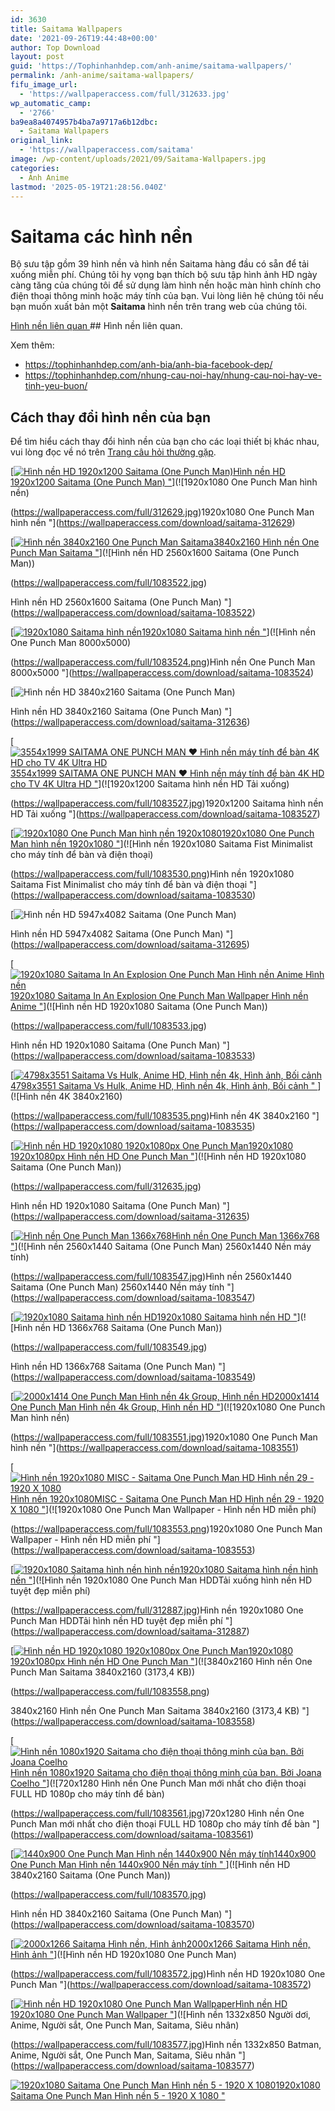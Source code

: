 ```yaml
---
id: 3630
title: Saitama Wallpapers
date: '2021-09-26T19:44:48+00:00'
author: Top Download
layout: post
guid: 'https://Tophinhanhdep.com/anh-anime/saitama-wallpapers/'
permalink: /anh-anime/saitama-wallpapers/
fifu_image_url:
  - 'https://wallpaperaccess.com/full/312633.jpg'
wp_automatic_camp:
  - '2766'
ba9ea8a4074957b4ba7a9717a6b12dbc:
  - Saitama Wallpapers
original_link:
  - 'https://wallpaperaccess.com/saitama'
image: /wp-content/uploads/2021/09/Saitama-Wallpapers.jpg
categories:
  - Ảnh Anime
lastmod: '2025-05-19T21:28:56.040Z'
---
```

# Saitama các hình nền

Bộ sưu tập gồm 39 hình nền và hình nền Saitama hàng đầu có sẵn để tải xuống miễn phí. Chúng tôi hy vọng bạn thích bộ sưu tập hình ảnh HD ngày càng tăng của chúng tôi để sử dụng làm hình nền hoặc màn hình chính cho điện thoại thông minh hoặc máy tính của bạn. Vui lòng liên hệ chúng tôi nếu bạn muốn xuất bản một **Saitama** hình nền trên trang web của chúng tôi.

[Hình nền liên quan ](#related) ## Hình nền liên quan.

   
 Xem thêm:

   
- <https://tophinhanhdep.com/anh-bia/anh-bia-facebook-dep/>
- <https://tophinhanhdep.com/nhung-cau-noi-hay/nhung-cau-noi-hay-ve-tinh-yeu-buon/>

## Cách thay đổi hình nền của bạn

Để tìm hiểu cách thay đổi hình nền của bạn cho các loại thiết bị khác nhau, vui lòng đọc về nó trên [Trang câu hỏi thường gặp](https://tophinhanhdep.com/faq/).

  
[[![Hình nền HD 1920x1200 Saitama (One Punch Man)](https://wallpaperaccess.com/full/312633.jpg)Hình nền HD 1920x1200 Saitama (One Punch Man) "](https://wallpaperaccess.com/download/saitama-312633)](![1920x1080 One Punch Man hình nền)

(https://wallpaperaccess.com/full/312629.jpg)1920x1080 One Punch Man hình nền "](https://wallpaperaccess.com/download/saitama-312629)

[[![Hình nền 3840x2160 One Punch Man Saitama](https://wallpaperaccess.com/full/1083520.jpg)3840x2160 Hình nền One Punch Man Saitama "](https://wallpaperaccess.com/download/saitama-1083520)](![Hình nền HD 2560x1600 Saitama (One Punch Man))

(https://wallpaperaccess.com/full/1083522.jpg)

Hình nền HD 2560x1600 Saitama (One Punch Man) "](https://wallpaperaccess.com/download/saitama-1083522)

[[![1920x1080 Saitama hình nền](https://wallpaperaccess.com/full/1083523.jpg)1920x1080 Saitama hình nền "](https://wallpaperaccess.com/download/saitama-1083523)](![Hình nền One Punch Man 8000x5000)

(https://wallpaperaccess.com/full/1083524.png)Hình nền One Punch Man 8000x5000 "](https://wallpaperaccess.com/download/saitama-1083524)

[![Hình nền HD 3840x2160 Saitama (One Punch Man)](https://wallpaperaccess.com/full/312636.png)

Hình nền HD 3840x2160 Saitama (One Punch Man) "](https://wallpaperaccess.com/download/saitama-312636)

[[![3554x1999 SAITAMA ONE PUNCH MAN ❤ Hình nền máy tính để bàn 4K HD cho TV 4K Ultra HD](https://wallpaperaccess.com/full/1083526.jpg)3554x1999 SAITAMA ONE PUNCH MAN ❤ Hình nền máy tính để bàn 4K HD cho TV 4K Ultra HD "](https://wallpaperaccess.com/download/saitama-1083526)](![1920x1200 Saitama hình nền HD Tải xuống)

(https://wallpaperaccess.com/full/1083527.jpg)1920x1200 Saitama hình nền HD Tải xuống "](https://wallpaperaccess.com/download/saitama-1083527)

[[![1920x1080 One Punch Man hình nền 1920x1080](https://wallpaperaccess.com/full/1083528.jpg)1920x1080 One Punch Man hình nền 1920x1080 "](https://wallpaperaccess.com/download/saitama-1083528)](![Hình nền 1920x1080 Saitama Fist Minimalist cho máy tính để bàn và điện thoại)

(https://wallpaperaccess.com/full/1083530.png)Hình nền 1920x1080 Saitama Fist Minimalist cho máy tính để bàn và điện thoại "](https://wallpaperaccess.com/download/saitama-1083530)

[![Hình nền HD 5947x4082 Saitama (One Punch Man)](https://wallpaperaccess.com/full/312695.jpg)

Hình nền HD 5947x4082 Saitama (One Punch Man) "](https://wallpaperaccess.com/download/saitama-312695)

[[![1920x1080 Saitama In An Explosion One Punch Man Hình nền Anime Hình nền](https://wallpaperaccess.com/full/312648.jpg)1920x1080 Saitama In An Explosion One Punch Man Wallpaper Hình nền Anime "](https://wallpaperaccess.com/download/saitama-312648)](![Hình nền HD 1920x1080 Saitama (One Punch Man))

(https://wallpaperaccess.com/full/1083533.jpg)

Hình nền HD 1920x1080 Saitama (One Punch Man) "](https://wallpaperaccess.com/download/saitama-1083533)

[[![4798x3551 Saitama Vs Hulk, Anime HD, Hình nền 4k, Hình ảnh, Bối cảnh](https://wallpaperaccess.com/full/1083534.jpg)4798x3551 Saitama Vs Hulk, Anime HD, Hình nền 4k, Hình ảnh, Bối cảnh " ](https://wallpaperaccess.com/download/saitama-1083534)](![Hình nền 4K 3840x2160)

(https://wallpaperaccess.com/full/1083535.png)Hình nền 4K 3840x2160 "](https://wallpaperaccess.com/download/saitama-1083535)

[[![Hình nền HD 1920x1080 1920x1080px One Punch Man](https://wallpaperaccess.com/full/1083536.png)1920x1080 1920x1080px Hình nền HD One Punch Man "](https://wallpaperaccess.com/download/saitama-1083536)](![Hình nền HD 1920x1080 Saitama (One Punch Man))

(https://wallpaperaccess.com/full/312635.jpg)

Hình nền HD 1920x1080 Saitama (One Punch Man) "](https://wallpaperaccess.com/download/saitama-312635)

[[![Hình nền One Punch Man 1366x768](https://wallpaperaccess.com/full/1083543.jpg)Hình nền One Punch Man 1366x768 "](https://wallpaperaccess.com/download/saitama-1083543)](![Hình nền 2560x1440 Saitama (One Punch Man) 2560x1440 Nền máy tính)

(https://wallpaperaccess.com/full/1083547.jpg)Hình nền 2560x1440 Saitama (One Punch Man) 2560x1440 Nền máy tính "](https://wallpaperaccess.com/download/saitama-1083547)

[[![1920x1080 Saitama hình nền HD](https://wallpaperaccess.com/full/1083548.png)1920x1080 Saitama hình nền HD "](https://wallpaperaccess.com/download/saitama-1083548)](![Hình nền HD 1366x768 Saitama (One Punch Man))

(https://wallpaperaccess.com/full/1083549.jpg)

Hình nền HD 1366x768 Saitama (One Punch Man) "](https://wallpaperaccess.com/download/saitama-1083549)

[[![2000x1414 One Punch Man Hình nền 4k Group, Hình nền HD](https://wallpaperaccess.com/full/1083550.jpg)2000x1414 One Punch Man Hình nền 4k Group, Hình nền HD "](https://wallpaperaccess.com/download/saitama-1083550)](![1920x1080 One Punch Man hình nền)

(https://wallpaperaccess.com/full/1083551.jpg)1920x1080 One Punch Man hình nền "](https://wallpaperaccess.com/download/saitama-1083551)

[[![Hình nền 1920x1080 MISC - Saitama One Punch Man HD Hình nền 29 - 1920 X 1080](https://wallpaperaccess.com/full/1083552.png)Hình nền 1920x1080MISC - Saitama One Punch Man HD Hình nền 29 - 1920 X 1080 "](https://wallpaperaccess.com/download/saitama-1083552)](![1920x1080 One Punch Man Wallpaper - Hình nền HD miễn phí)

(https://wallpaperaccess.com/full/1083553.png)1920x1080 One Punch Man Wallpaper - Hình nền HD miễn phí "](https://wallpaperaccess.com/download/saitama-1083553)

[[![1920x1080 Saitama hình nền hình nền](https://wallpaperaccess.com/full/1083555.jpg)1920x1080 Saitama hình nền hình nền "](https://wallpaperaccess.com/download/saitama-1083555)](![Hình nền 1920x1080 One Punch Man HDDTải xuống hình nền HD tuyệt đẹp miễn phí)

(https://wallpaperaccess.com/full/312887.jpg)Hình nền 1920x1080 One Punch Man HDDTải hình nền HD tuyệt đẹp miễn phí "](https://wallpaperaccess.com/download/saitama-312887)

[[![Hình nền HD 1920x1080 1920x1080px One Punch Man](https://wallpaperaccess.com/full/1083557.jpg)1920x1080 1920x1080px Hình nền HD One Punch Man "](https://wallpaperaccess.com/download/saitama-1083557)](![3840x2160 Hình nền One Punch Man Saitama 3840x2160 (3173,4 KB))

(https://wallpaperaccess.com/full/1083558.png)

3840x2160 Hình nền One Punch Man Saitama 3840x2160 (3173,4 KB) "](https://wallpaperaccess.com/download/saitama-1083558)

[[![Hình nền 1080x1920 Saitama cho điện thoại thông minh của bạn.  Bởi Joana Coelho](https://wallpaperaccess.com/full/1083560.jpg)Hình nền 1080x1920 Saitama cho điện thoại thông minh của bạn. Bởi Joana Coelho "](https://wallpaperaccess.com/download/saitama-1083560)](![720x1280 Hình nền One Punch Man mới nhất cho điện thoại FULL HD 1080p cho máy tính để bàn)

(https://wallpaperaccess.com/full/1083561.jpg)720x1280 Hình nền One Punch Man mới nhất cho điện thoại FULL HD 1080p cho máy tính để bàn "](https://wallpaperaccess.com/download/saitama-1083561)

[[![1440x900 One Punch Man Hình nền 1440x900 Nền máy tính](https://wallpaperaccess.com/full/1083563.jpg)1440x900 One Punch Man Hình nền 1440x900 Nền máy tính " ](https://wallpaperaccess.com/download/saitama-1083563)](![Hình nền HD 3840x2160 Saitama (One Punch Man))

(https://wallpaperaccess.com/full/1083570.jpg)

Hình nền HD 3840x2160 Saitama (One Punch Man) "](https://wallpaperaccess.com/download/saitama-1083570)

[[![2000x1266 Saitama Hình nền, Hình ảnh](https://wallpaperaccess.com/full/1083571.jpg)2000x1266 Saitama Hình nền, Hình ảnh "](https://wallpaperaccess.com/download/saitama-1083571)](![Hình nền HD 1920x1080 One Punch Man)

(https://wallpaperaccess.com/full/1083572.jpg)Hình nền HD 1920x1080 One Punch Man "](https://wallpaperaccess.com/download/saitama-1083572)

[[![Hình nền HD 1920x1080 One Punch Man Wallpaper](https://wallpaperaccess.com/full/1083573.jpg)Hình nền HD 1920x1080 One Punch Man Wallpaper "](https://wallpaperaccess.com/download/saitama-1083573)](![Hình nền 1332x850 Người dơi, Anime, Người sắt, One Punch Man, Saitama, Siêu nhân)

(https://wallpaperaccess.com/full/1083577.jpg)Hình nền 1332x850 Batman, Anime, Người sắt, One Punch Man, Saitama, Siêu nhân "](https://wallpaperaccess.com/download/saitama-1083577)

[![1920x1080 Saitama One Punch Man Hình nền 5 - 1920 X 1080](https://wallpaperaccess.com/full/1083579.png)1920x1080 Saitama One Punch Man Hình nền 5 - 1920 X 1080 "](https://wallpaperaccess.com/download/saitama-1083579)
